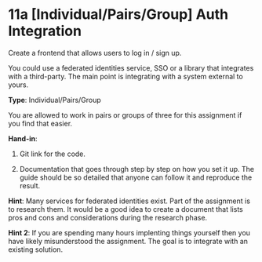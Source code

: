 # 11a [Individual/Pairs/Group] Auth Integration

Create a frontend that allows users to log in / sign up. 

You could use a federated identities service, SSO or a library that integrates with a third-party. The main point is integrating with a system external to yours. 

**Type**: Individual/Pairs/Group

You are allowed to work in pairs or groups of three for this assignment if you find that easier.

**Hand-in**:

1. Git link for the code. 

2. Documentation that goes through step by step on how you set it up. The guide should be so detailed that anyone can follow it and reproduce the result. 


**Hint**: Many services for federated identities exist. Part of the assignment is to research them. It would be a good idea to create a document that lists pros and cons and considerations during the research phase.  

**Hint 2**: If you are spending many hours implenting things yourself then you have likely misunderstood the assignment. The goal is to integrate with an existing solution.
